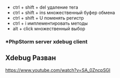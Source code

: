 * ctrl + shift + del удаление тега
* ctrl + shift + ins множественный буфер обмена
* ctrl + shift + U поменять регистр
* ctrl + i имплементировать методы
* alt + click множественный выбор

### *PhpStorm server xdebug client
## Xdebug Разван
https://www.youtube.com/watch?v=SA_0ZncpSGI
